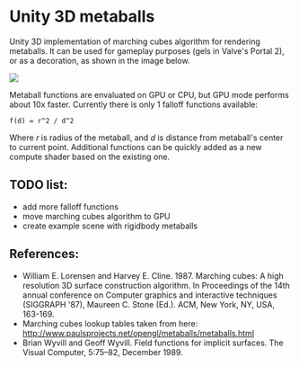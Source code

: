 # Unity 3D metaballs
Unity 3D implementation of marching cubes algorithm for rendering metaballs. It can be used for gameplay purposes (gels in Valve's Portal 2), or as a decoration, as shown in the image below.

![](https://github.com/dario-zubovic/metaballs/raw/master/gif.gif)

Metaball functions are envaluated on GPU or CPU, but GPU mode performs about 10x faster. Currently there is only 1 falloff functions available:

```f(d) = r^2 / d^2```

Where *r* is radius of the metaball, and *d* is distance from metaball's center to current point. Additional functions can be quickly added as a new compute shader based on the existing one.

## TODO list:
* add more falloff functions
* move marching cubes algorithm to GPU
* create example scene with rigidbody metaballs

## References:
* William E. Lorensen and Harvey E. Cline. 1987. Marching cubes: A high resolution 3D surface construction algorithm. In Proceedings of the 14th annual conference on Computer graphics and interactive techniques (SIGGRAPH '87), Maureen C. Stone (Ed.). ACM, New York, NY, USA, 163-169.
* Marching cubes lookup tables taken from here: http://www.paulsprojects.net/opengl/metaballs/metaballs.html
* Brian Wyvill and Geoff Wyvill. Field functions for implicit surfaces. The Visual Computer, 5:75–82, December 1989.
